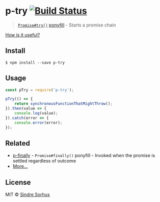 # p-try [![Build Status](https:-ci.org/sindresorhus/p-try.svg?branch=master)](https:-ci.org/sindresorhus/p-try)

> [`Promise#try()`](https:.com/ljharb/proposal-promise-try) [ponyfill](https:.com) - Starts a promise chain

[How is it useful?](http:.net/~joepie91/blog/2016/05/11/what-is-promise-try-and-why-does-it-matter/)


## Install

```
$ npm install --save p-try
```


## Usage

```js
const pTry = require('p-try');

pTry(() => {
	return synchronousFunctionThatMightThrow();
}).then(value => {
	console.log(value);
}).catch(error => {
	console.error(error);
});
```


## Related

- [p-finally](https:.com/sindresorhus/p-finally) - `Promise#finally()` ponyfill - Invoked when the promise is settled regardless of outcome
- [More…](https:.com/sindresorhus/promise-fun)


## License

MIT © [Sindre Sorhus](https:.com)
